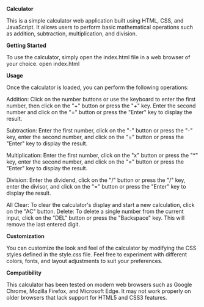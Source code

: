 **Calculator**

This is a simple calculator web application built using HTML, CSS, and JavaScript. It allows users to perform basic mathematical operations such as addition, subtraction, multiplication, and division.

**Getting Started**

To use the calculator, simply open the index.html file in a web browser of your choice.
open index.html

**Usage**

Once the calculator is loaded, you can perform the following operations:

Addition: Click on the number buttons or use the keyboard to enter the first number, then click on the "+" button or press the "+" key. Enter the second number and click on the "=" button or press the "Enter" key to display the result.

Subtraction: Enter the first number, click on the "-" button or press the "-" key, enter the second number, and click on the "=" button or press the "Enter" key to display the result.

Multiplication: Enter the first number, click on the "x" button or press the "*" key, enter the second number, and click on the "=" button or press the "Enter" key to display the result.

Division: Enter the dividend, click on the "/" button or press the "/" key, enter the divisor, and click on the "=" button or press the "Enter" key to display the result.

All Clear: To clear the calculator's display and start a new calculation, click on the "AC" button.
Delete: To delete a single number from the current input, click on the "DEL" button or press the "Backspace" key. This will remove the last entered digit.


**Customization**

You can customize the look and feel of the calculator by modifying the CSS styles defined in the style.css file. Feel free to experiment with different colors, fonts, and layout adjustments to suit your preferences.

**Compatibility**

This calculator has been tested on modern web browsers such as Google Chrome, Mozilla Firefox, and Microsoft Edge. It may not work properly on older browsers that lack support for HTML5 and CSS3 features.
